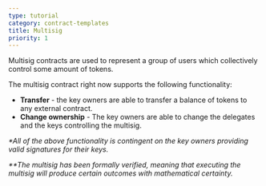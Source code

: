 ```yaml
---
type: tutorial
category: contract-templates
title: Multisig
priority: 1
---
```


Multisig contracts are used to represent a group of users which collectively control some amount of tokens.

The multisig contract right now supports the following functionality:

- **Transfer** - the key owners are able to transfer a balance of tokens to any external contract.
- **Change ownership** - The key owners are able to change the delegates and the keys controlling the multisig.

_*All of the above functionality is contingent on the key owners providing valid signatures for their keys._

_**The multisig has been formally verified, meaning that executing the multisig will produce certain outcomes with mathematical certainty._
